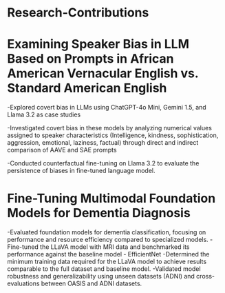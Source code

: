 # Research-Contributions
# Examining Speaker Bias in LLM Based on Prompts in African American Vernacular English vs. Standard American English 
  -Explored covert bias in LLMs using ChatGPT-4o Mini, Gemini 1.5, and Llama 3.2 as case studies
  
  -Investigated covert bias in these models by analyzing numerical values assigned to speaker characteristics (Intelligence, kindness, sophistication, aggression, emotional,      laziness, factual) through direct and indirect comparison of AAVE and SAE prompts
  
  -Conducted counterfactual fine-tuning on Llama 3.2 to evaluate the persistence of biases in fine-tuned language model. 
# Fine-Tuning Multimodal Foundation Models for Dementia Diagnosis
  -Evaluated foundation models for dementia classification, focusing on performance and resource efficiency compared to specialized models.
  -Fine-tuned the LLaVA model with MRI data and benchmarked its performance against the baseline model - EfficientNet 
  -Determined the minimum training data required for the LLaVA model to achieve results comparable to the full dataset and baseline model.
  -Validated model robustness and generalizability using unseen datasets (ADNI) and cross-evaluations between OASIS and ADNI datasets.

